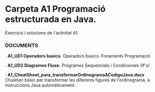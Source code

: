 # Carpeta A1 Programació estructurada en Java.

Exercicis i solucions de l'activitat A1.

### DOCUMENTS

· **A1_UD1 Operadors basics.**  Operadors basics. Fonaments Programació

· **A1_UD2 Diagrames Fluxe.** Programes Sequencials i Condicionals (If's)

· **A1_CheatSheet_para_transformarOrdinogramaACodigoJava.docx** Chuletari bàsic per transformar les diferents figures de l'ordinograma, a instruccions Java automàticament.


